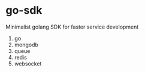 # go-sdk

Minimalist golang SDK for faster service development

1. go
2. mongodb
3. queue
4. redis
5. websocket
